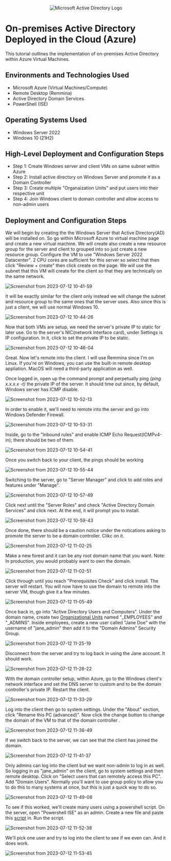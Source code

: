 <p align="center">
<img src="https://i.imgur.com/pU5A58S.png" alt="Microsoft Active Directory Logo"/>
</p>

<h1>On-premises Active Directory Deployed in the Cloud (Azure)</h1>
This tutorial outlines the implementation of on-premises Active Directory within Azure Virtual Machines.<br />

<h2>Environments and Technologies Used</h2>

- Microsoft Azure (Virtual Machines/Compute)
- Remote Desktop (Remmina)
- Active Directory Domain Services
- PowerShell (ISE)

<h2>Operating Systems Used </h2>

- Windows Server 2022
- Windows 10 (21H2)

<h2>High-Level Deployment and Configuration Steps</h2>

- Step 1: Create Windows server and client VMs on same subnet within Azure
- Step 2: Install active directory on Windows Server and promote it as a Domain Controller
- Step 3: Create multiple "Organaization Units" and put users into their respective unit
- Step 4: Join Windows client to domain controller and allow access to non-admin users

<h2>Deployment and Configuration Steps</h2>

<p>
We will begin by creating the the Windows Server that Active Directory(AD) will be installed on. So go within Microsoft Azure to virtual machine page and create a new virtual machine. We will create also create a new resource group for the server and client to grouped into so just create a new resource group. Configure the VM to use "Windows Server 2022 Datacenter". 2 CPU cores are sufficient for this server so select that then click "Review + create" then click create on the page. We will use the subnet that this VM will create for the client so that they are technically on the same network.
</p>

![Screenshot from 2023-07-12 10-41-59](https://github.com/jckaizen/azure-ad-port/assets/57122203/b9dd31bd-fa6e-45f4-9d48-f4ca08c9da29)

<p>
It will be exactly similar for the client only instead we will change the subnet and resource group to the same ones that the server uses. Also since this is just a client, we will use normal Windows 10.
</p>

![Screenshot from 2023-07-12 10-44-26](https://github.com/jckaizen/azure-ad-port/assets/57122203/82f77ea8-50ef-4be3-86cb-1e8e83282db4)

<p>
Now that both VMs are setup, we need the server's private IP to static for later use. Go to the server's NIC(network interface card), under Settings is IP configuration. In it, click to set the private IP to be static.</p>

![Screenshot from 2023-07-12 10-46-04](https://github.com/jckaizen/azure-ad-port/assets/57122203/b05dc7b2-b374-4c22-97b8-f04fa4ea13dc)

<p>Great. Now let's remote into the client. I will use Remmina since I'm on Linux. If you're on Windows, you can use the built-in remote desktop appliation. MacOS will need a third-party application as well.</p>

<p>Once logged in, open up the command prompt and perpetually ping <i>(ping x.x.x.x -t)</i> the private IP of the server. It should time out since, by default, Windows server has ICMP disable.</p>

![Screenshot from 2023-07-12 10-52-13](https://github.com/jckaizen/azure-ad-port/assets/57122203/18d0a577-37c3-4acd-9d36-295e028fe451)

<p>In order to enable it, we'll need to remote into the server and go into Windows Defender Firewall.</p>

![Screenshot from 2023-07-12 10-53-31](https://github.com/jckaizen/azure-ad-port/assets/57122203/06789b7d-4415-4e19-a239-97248b6c0cfd)

<p>Inside, go to the "Inbound rules" and enable ICMP Echo Request(ICMPv4-in); there should be two of them.</p>

![Screenshot from 2023-07-12 10-54-41](https://github.com/jckaizen/azure-ad-port/assets/57122203/48a9531e-d450-41f4-bf6c-3ac004d92a24)

<p>Once you switch back to your client, the pings should be working</p>

![Screenshot from 2023-07-12 10-55-44](https://github.com/jckaizen/azure-ad-port/assets/57122203/b82148f9-4602-48d5-aa8d-0dd36566e1cf)

<p>Switching to the server, go to "Server Manager" and click to add roles and features under "Manage".</p>

![Screenshot from 2023-07-12 10-57-49](https://github.com/jckaizen/azure-ad-port/assets/57122203/f99062b7-b5fc-41ad-a406-e7ac6ac81046)

<p>Click next until the "Server Roles" and check "Active Directory Domain Services" and click next. At the end, it will prompt you to install.</p>

![Screenshot from 2023-07-12 10-59-43](https://github.com/jckaizen/azure-ad-port/assets/57122203/1c5e728e-9252-4b40-98b1-39719908fbad)

<p>Once done, there should be a caution notice under the notications asking to promote the server to be a domain controller. Clikc on it.</p>

![Screenshot from 2023-07-12 11-02-25](https://github.com/jckaizen/azure-ad-port/assets/57122203/d30555d4-403a-434b-b692-4e02fe3c7791)

<p>Make a new forest and it can be any root domain name that you want. Note: In production, you would probably want to own the domain.</p>

![Screenshot from 2023-07-12 11-02-51](https://github.com/jckaizen/azure-ad-port/assets/57122203/bdf16d06-1699-4e17-a6f0-86637c045e91)

<p>Click through until you reach "Prerequisites Check" and click install. The server will restart. You will now have to use the domain to remote into the server VM, though give it a few minutes.</p>

![Screenshot from 2023-07-12 11-05-49](https://github.com/jckaizen/azure-ad-port/assets/57122203/8540f5f9-4693-4119-8b52-52bd840ce56c)

<p>Once back in, go into "Active Directory Users and Computers". Under the domain name, create two <a href="https://learn.microsoft.com/en-us/windows-server/identity/ad-ds/plan/understanding-the-active-directory-logical-model#active-directory-organizational-units">Organizational Units</a> named "_EMPLOYEES" and "_ADMINS". Inside employees, create a new user called "Jane Doe" with the username of "jane_admin" then add it to the "Domain Admins" Security Group.</p>

![Screenshot from 2023-07-12 11-25-19](https://github.com/jckaizen/azure-ad-port/assets/57122203/1906ac37-9b8a-4c56-9839-94627f36bebc)

<p>Disconnect from the server and try to log back in using the Jane account. It should work.</p>

![Screenshot from 2023-07-12 11-28-22](https://github.com/jckaizen/azure-ad-port/assets/57122203/0334205a-065f-42fa-a0f6-fccde9c2c098)

<p>With the domain controller setup, within Azure, go to the Windows client's network interface and set the DNS server to custom and to be the domain controller's private IP. Restart the client.</p>

![Screenshot from 2023-07-12 11-33-29](https://github.com/jckaizen/azure-ad-port/assets/57122203/2b42442e-3d39-4b35-8293-6f77de7b155e)

<p>Log into the client then go to system settings. Under the "About" section, click "Rename this PC (advanced)". Now click the change button to change the domain of the VM to that of the domain controller .</p>

![Screenshot from 2023-07-12 11-36-49](https://github.com/jckaizen/azure-ad-port/assets/57122203/f9315b19-0b2c-4385-aadd-8c17f01f43c0)

<p>If we switch back to the server, we can see that the client has joined the domain.</p>

![Screenshot from 2023-07-12 11-41-37](https://github.com/jckaizen/azure-ad-port/assets/57122203/996afd05-d4f2-4eca-86a3-b4dbee88adc2)

<p>Only admins can log into the client but we want non-admin to log in as well. So logging in as "jane_admin" on the client, go to system settings and then remote desktop. Click on "Select users that can remotely access this PC". Add "Domain Users". Normally you'll want to use group policy to allow you to do this to many systems at once, but this is just a quick way to do so.</p>

![Screenshot from 2023-07-12 11-49-08](https://github.com/jckaizen/azure-ad-port/assets/57122203/12ac46e9-96c7-46f5-90f5-3f9f063a6881)

<p>To see if this worked, we'll create many users using a powershell script. On the server, open "Powershell ISE" as an admin. Create a new file and paste this <a href="https://github.com/jckaizen/azure-ad-port/blob/main/network_analysis_and_nsgs/script.txt">script</a> in. Run the script.</p>

![Screenshot from 2023-07-12 11-52-38](https://github.com/jckaizen/azure-ad-port/assets/57122203/7bcde4b4-1f84-4d2c-8662-4305af227d4b)

<p>We'll pick one user and try to log into the client to see if we even can. And it does work.</p>

![Screenshot from 2023-07-12 11-53-45](https://github.com/jckaizen/azure-ad-port/assets/57122203/4e5bb83f-694f-4d5d-ac2b-30271ea75ab7)
